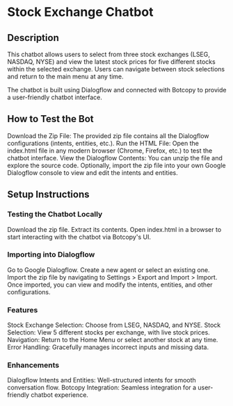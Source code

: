 # Stock Exchange Chatbot

## Description
This chatbot allows users to select from three stock exchanges (LSEG, NASDAQ, NYSE) and view the latest stock prices for five different stocks within the selected exchange. Users can navigate between stock selections and return to the main menu at any time.

The chatbot is built using Dialogflow and connected with Botcopy to provide a user-friendly chatbot interface.

## How to Test the Bot
Download the Zip File: The provided zip file contains all the Dialogflow configurations (intents, entities, etc.).
Run the HTML File:
Open the index.html file in any modern browser (Chrome, Firefox, etc.) to test the chatbot interface.
View the Dialogflow Contents:
You can unzip the file and explore the source code.
Optionally, import the zip file into your own Google Dialogflow console to view and edit the intents and entities.

## Setup Instructions
### Testing the Chatbot Locally
Download the zip file.
Extract its contents.
Open index.html in a browser to start interacting with the chatbot via Botcopy's UI.

### Importing into Dialogflow
Go to Google Dialogflow.
Create a new agent or select an existing one.
Import the zip file by navigating to Settings > Export and Import > Import.
Once imported, you can view and modify the intents, entities, and other configurations.

### Features
Stock Exchange Selection: Choose from LSEG, NASDAQ, and NYSE.
Stock Selection: View 5 different stocks per exchange, with live stock prices.
Navigation: Return to the Home Menu or select another stock at any time.
Error Handling: Gracefully manages incorrect inputs and missing data.

### Enhancements
Dialogflow Intents and Entities: Well-structured intents for smooth conversation flow.
Botcopy Integration: Seamless integration for a user-friendly chatbot experience.
